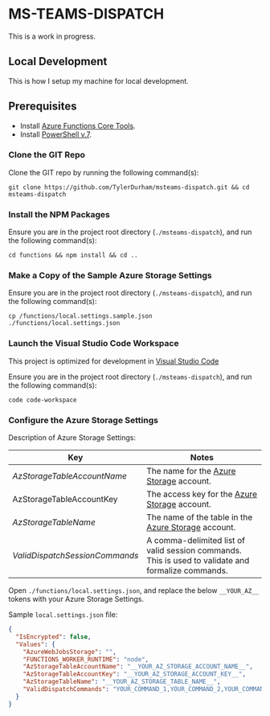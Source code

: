 # MS-TEAMS-DISPATCH

This is a work in progress.

## Local Development

This is how I setup my machine for local development.

## Prerequisites

* Install [Azure Functions Core Tools].
* Install [PowerShell v.7].

### Clone the GIT Repo

Clone the GIT repo by running the following command(s):

```
git clone https://github.com/TylerDurham/msteams-dispatch.git && cd msteams-dispatch
```

### Install the NPM Packages

Ensure you are in the project root directory (```./msteams-dispatch```), and run the following command(s):

```
cd functions && npm install && cd ..
```

### Make a Copy of the Sample Azure Storage Settings

Ensure you are in the project root directory (```./msteams-dispatch```), and run the following command(s):

```
cp /functions/local.settings.sample.json ./functions/local.settings.json
```

### Launch the Visual Studio Code Workspace

This project is optimized for development in <a href="https://code.visualstudio.com/download" target="new">Visual Studio Code</a>

Ensure you are in the project root directory (```./msteams-dispatch```), and run the following command(s):

```
code code-workspace
```
### Configure the Azure Storage Settings

Description of Azure Storage Settings:

| **Key**                        | **Notes**                                                                                          |
|--------------------------------|----------------------------------------------------------------------------------------------------|
| _AzStorageTableAccountName_    | The name for the [Azure Storage] account.                                                            |
| AzStorageTableAccountKey       | The access key for the [Azure Storage] account.                                                      |
| _AzStorageTableName_           | The name of the table in the [Azure Storage] account.                                                |
| _ValidDispatchSessionCommands_ | A comma-delimited list of valid session commands. This is used to validate and formalize commands. |


Open ```./functions/local.settings.json```, and replace the below  ```__YOUR_AZ__``` tokens with your Azure Storage Settings.

Sample ```local.settings.json``` file:

``` json
{
  "IsEncrypted": false,
  "Values": {
    "AzureWebJobsStorage": "",
    "FUNCTIONS_WORKER_RUNTIME": "node",
    "AzStorageTableAccountName": "__YOUR_AZ_STORAGE_ACCOUNT_NAME__",
    "AzStorageTableAccountKey": "__YOUR_AZ_STORAGE_ACCOUNT_KEY__",
    "AzStorageTableName": "__YOUR_AZ_STORAGE_TABLE_NAME__",
    "ValidDispatchCommands": "YOUR_COMMAND_1,YOUR_COMMAND_2,YOUR_COMMAND_3"
  }
}
```

[Azure Storage]: https://docs.microsoft.com/en-us/azure/storage/common/storage-introduction
[Azure Functions Core Tools]: https://docs.microsoft.com/en-us/azure/azure-functions/functions-run-local?tabs=v4%2Cwindows%2Ccsharp%2Cportal%2Cbash#v2
[PowerShell v.7]: https://docs.microsoft.com/en-us/powershell/scripting/whats-new/migrating-from-windows-powershell-51-to-powershell-7?view=powershell-7.2
